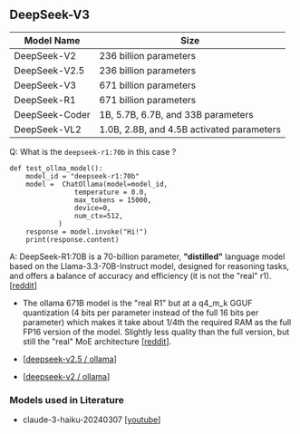 ## DeepSeek-V3

| Model Name | Size |
| --- | --- |
| DeepSeek-V2|    236 billion parameters|
| DeepSeek-V2.5|  236 billion parameters|
| DeepSeek-V3|    671 billion parameters|
| DeepSeek-R1|    671 billion parameters|
| DeepSeek-Coder| 1B, 5.7B, 6.7B, and 33B parameters|
|  DeepSeek-VL2|   1.0B, 2.8B, and 4.5B activated parameters|


Q: What is the `deepseek-r1:70b` in this case ?
```
def test_ollma_model():
    model_id = "deepseek-r1:70b"
    model =  ChatOllama(model=model_id, 
                temperature = 0.0,
                max_tokens = 15000, 
                device=0,
                num_ctx=512,
            )
    response = model.invoke("Hi!")
    print(response.content)
```

A: DeepSeek-R1:70B is a 70-billion parameter, **"distilled"** language model based on the Llama-3.3-70B-Instruct model, designed for reasoning tasks, and offers a balance of accuracy and efficiency (it is not the "real" r1). [[reddit](https://www.reddit.com/r/LocalLLaMA/comments/1ic0v57/what_model_is_deepseekr1_online/#:~:text=There's%206%20distillations%20and%20the,%E2%80%A2%202mo%20ago)]

- The ollama 671B model is the "real R1" but at a q4_m_k GGUF quantization (4 bits per parameter instead of the full 16 bits per parameter) which makes it take about 1/4th the required RAM as the full FP16 version of the model. Slightly less quality than the full version, but still the "real" MoE architecture [[reddit](https://www.reddit.com/r/LocalLLaMA/comments/1ic0v57/what_model_is_deepseekr1_online/#:~:text=There's%206%20distillations%20and%20the,%E2%80%A2%202mo%20ago)].

- [[deepseek-v2.5 / ollama](https://ollama.com/library/deepseek-v2.5)]
- [[deepseek-v2 / ollama](https://ollama.com/library/deepseek-v2:236b)]


### Models used in Literature
- claude-3-haiku-20240307 [[youtube](https://www.youtube.com/watch?v=HtiCbeYzlJk)]
